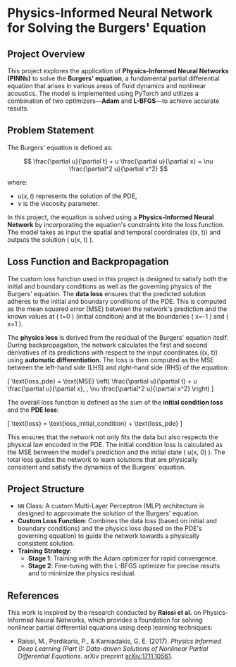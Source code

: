 
# Physics-Informed Neural Network for Solving the Burgers' Equation

## Project Overview
This project explores the application of **Physics-Informed Neural Networks (PINNs)** to solve the **Burgers' equation**, a fundamental partial differential equation that arises in various areas of fluid dynamics and nonlinear acoustics. The model is implemented using PyTorch and utilizes a combination of two optimizers—**Adam** and **L-BFGS**—to achieve accurate results.

## Problem Statement
The Burgers' equation is defined as:

$$
\frac{\partial u}{\partial t} + u \frac{\partial u}{\partial x} = \nu \frac{\partial^2 u}{\partial x^2}
$$

where:
- $u(x, t)$ represents the solution of the PDE,
- $\nu$ is the viscosity parameter.

In this project, the equation is solved using a **Physics-Informed Neural Network** by incorporating the equation's constraints into the loss function. The model takes as input the spatial and temporal coordinates \((x, t)\) and outputs the solution \( u(x, t) \).

## Loss Function and Backpropagation
The custom loss function used in this project is designed to satisfy both the initial and boundary conditions as well as the governing physics of the Burgers' equation. The **data loss** ensures that the predicted solution adheres to the initial and boundary conditions of the PDE. This is computed as the mean squared error (MSE) between the network's prediction and the known values at \( t=0 \) (initial condition) and at the boundaries \( x=-1 \) and \( x=1 \).

The **physics loss** is derived from the residual of the Burgers' equation itself. During backpropagation, the network calculates the first and second derivatives of its predictions with respect to the input coordinates \((x, t)\) using **automatic differentiation**. The loss is then computed as the MSE between the left-hand side (LHS) and right-hand side (RHS) of the equation:

\[
\text{loss\_pde} = \text{MSE} \left( \frac{\partial u}{\partial t} + u \frac{\partial u}{\partial x}, \, \nu \frac{\partial^2 u}{\partial x^2} \right)
\]

The overall loss function is defined as the sum of the **initial condition loss** and the **PDE loss**:

\[
\text{loss} = \text{loss\_initial\_condition} + \text{loss\_pde}
\]

This ensures that the network not only fits the data but also respects the physical law encoded in the PDE. The initial condition loss is calculated as the MSE between the model's prediction and the initial state \( u(x, 0) \). The total loss guides the network to learn solutions that are physically consistent and satisfy the dynamics of the Burgers' equation.

## Project Structure
- `NN` Class: A custom Multi-Layer Perceptron (MLP) architecture is designed to approximate the solution of the Burgers' equation.
- **Custom Loss Function**: Combines the data loss (based on initial and boundary conditions) and the physics loss (based on the PDE's governing equation) to guide the network towards a physically consistent solution.
- **Training Strategy**:
  - **Stage 1**: Training with the Adam optimizer for rapid convergence.
  - **Stage 2**: Fine-tuning with the L-BFGS optimizer for precise results and to minimize the physics residual.

## References
This work is inspired by the research conducted by **Raissi et al.** on Physics-Informed Neural Networks, which provides a foundation for solving nonlinear partial differential equations using deep learning techniques:

- Raissi, M., Perdikaris, P., & Karniadakis, G. E. (2017). *Physics Informed Deep Learning (Part I): Data-driven Solutions of Nonlinear Partial Differential Equations*. arXiv preprint [arXiv:1711.10561](https://arxiv.org/abs/1711.10561).
